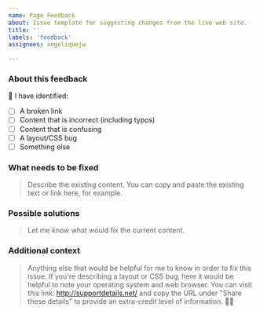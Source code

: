 ```yaml
---
name: Page Feedback
about: Issue template for suggesting changes from the live web site.
title: ''
labels: 'feedback'
assignees: angeliquejw

---
```


### About this feedback
👀 I have identified:
* [ ] A broken link
* [ ] Content that is incorrect (including typos)
* [ ] Content that is confusing
* [ ] A layout/CSS bug
* [ ] Something else

### What needs to be fixed
> Describe the existing content. You can copy and paste the existing text or link here, for example.


### Possible solutions
> Let me know what would fix the current content.


### Additional context
> Anything else that would be helpful for me to know in order to fix this issue. If you're describing a layout or CSS bug, here it would be helpful to note your operating system and web browser. You can visit this link: http://supportdetails.net/ and copy the URL under "Share these details" to provide an extra-credit level of information. 🙏🏻
